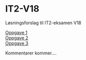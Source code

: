 # IT2-V18
Løsningsforslag til IT2-eksamen V18

[Oppgave 1](https://fuzzbin.github.io/IT2-V18/Oppgave_1/)<br>
[Oppgave 2](https://fuzzbin.github.io/IT2-V18/Oppgave_2/)<br>
[Oppgave 3](https://fuzzbin.github.io/IT2-V18/Oppgave_3/)<br>

Kommentarer kommer....

